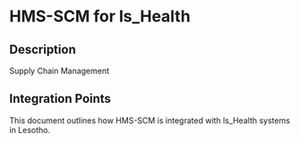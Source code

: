 # HMS-SCM for ls_Health

## Description

Supply Chain Management

## Integration Points

This document outlines how HMS-SCM is integrated with ls_Health systems in Lesotho.
